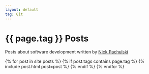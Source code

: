 ```yaml
---
layout: default
tag: Git
---
```


<div id="introduction-container">
  <div id="introduction">
    <h1 id="blog-title">{{ page.tag }} Posts</h1>
    <p id="blog-description">
      Posts about software development written by
      <a id="author-link" href="/about">Nick Pachulski</a>
    </p>
  </div>
</div>
<div id="blog-posts-container">
  <div id="blog-posts">
    {% for post in site.posts %}
      {% if post.tags contains page.tag %}
        {% include post.html post=post %}
      {% endif %}
    {% endfor %}
  </div>
</div>

